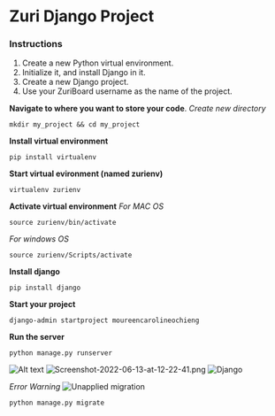 # Zuri Django Project

### Instructions
1. Create a new Python virtual environment.
2. Initialize it, and install Django in it.
3. Create a new Django project.
4. Use your ZuriBoard username as the name of the project.

__Navigate to where you want to store your code__.
_Create new directory_

```mkdir my_project && cd my_project```

__Install virtual environment__

```pip install virtualenv```

__Start virtual evironment (named zurienv)__

```virtualenv zurienv```

__Activate virtual environment__
_For MAC OS_

```source zurienv/bin/activate```

_For windows OS_

```source zurienv/Scripts/activate```

__Install django__

```pip install django```

__Start your project__

```django-admin startproject moureencarolineochieng```

__Run the server__

```python manage.py runserver```

<img
  src="/MoureenCarolineOchieng-zuri-/moureencarolineochieng/server.png"
  alt="Alt text"
  title="Optional title"
  style="display: inline-block; margin: 0 auto; max-width: 300px">
![Screenshot-2022-06-13-at-12-22-41.png](https://postimg.cc/8JYhN93R)
![Django](https://postimg.cc/nsPyfcH0)

_Error Warning_
![Unapplied migration](https://postimg.cc/dLRDsgZ8)

```python manage.py migrate```

